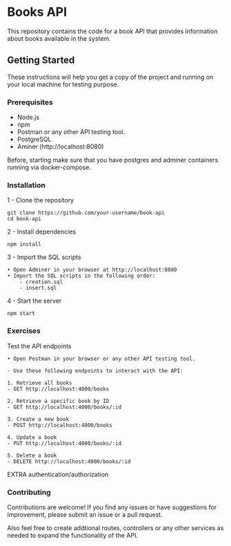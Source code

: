 # Books API

This repository contains the code for a book API that provides information about books available in the system.

## Getting Started

These instructions will help you get a copy of the project and running on your local machine for testing purpose.

### Prerequisites

- Node.js 
- npm 
- Postman or any other API testing tool.
- PostgreSQL
- Aminer (http://localhost:8080)

Before, starting make sure that you have postgres and adminer containers running via docker-compose.

### Installation

1 - Clone the repository
    
    git clone https://github.com/your-username/book-api
    cd book-api

2 - Install dependencies

    npm install

3 - Import the SQL scripts

    • Open Adminer in your browser at http://localhost:8080
    • Import the SQL scripts in the following order:
        - creation.sql
        - insert.sql

4 - Start the server

    npm start
### Exercises
Test the API endpoints

    • Open Postman in your browser or any other API testing tool.

    - Use these following endpoints to interact with the API:

    1. Retrieve all books
    - GET http://localhost:4000/books

    2. Retrieve a specific book by ID
    - GET http://localhost:4000/books/:id

    3. Create a new book
    - POST http://localhost:4000/books

    4. Update a book 
    - PUT http://localhost:4000/books/:id

    5. Delete a book 
    - DELETE http://localhost:4000/books/:id

EXTRA authentication/authorization

### Contributing

Contributions are welcome! If you find any issues or have suggestions for improvement, please submit an issue or a pull request.

Also feel free to create addtional routes, controllers or any other services as needed to expand the functionality of the API.



